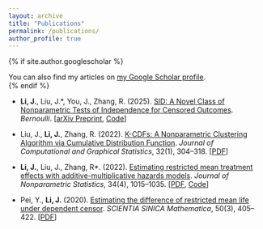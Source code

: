 ```yaml
---
layout: archive
title: "Publications"
permalink: /publications/
author_profile: true
---
```


{% if site.author.googlescholar %}
  <div class="wordwrap">You can also find my articles on <a href="{{site.author.googlescholar}}">my Google Scholar profile</a>.</div>
{% endif %}

- **Li, J.**, Liu, J.\*, You, J., Zhang, R. (2025). [SID: A Novel Class of Nonparametric Tests of Independence for Censored Outcomes](https://arxiv.org/abs/2412.06311). *Bernoulli*. [[arXiv Preprint](https://arxiv.org/pdf/2412.06311), [Code](https://github.com/AlmostSureJHL/SID)]

- Liu, J., **Li, J.**,  Zhang, R. (2022). [K-CDFs: A Nonparametric Clustering Algorithm via Cumulative Distribution Function](https://doi.org/10.1080/10618600.2022.2091575). *Journal of Computational and Graphical Statistics*, 32(1), 304–318. [[PDF](https://www.tandfonline.com/doi/abs/10.1080/10618600.2022.2091575)]

- **Li, J.**, Liu, J.,  Zhang, R\*. (2022). [Estimating restricted mean treatment effects with additive-multiplicative hazards models](https://doi.org/10.1080/10618600.2022.2091575). *Journal of Nonparametric Statistics*, 34(4), 1015–1035. [[PDF](https://www.tandfonline.com/doi/abs/10.1080/10485252.2022.2108810), [Code](https://github.com/AlmostSureJHL/RMFT)]

- Pei, Y., **Li, J.** (2020). [Estimating the difference of restricted mean life under dependent censor](https://doi.org/10.1360/N012019-00081). *SCIENTIA SINICA Mathematica*, 50(3), 405–422. [[PDF](https://www.sciengine.com/SSM/doi/10.1360/N012019-00081)]
